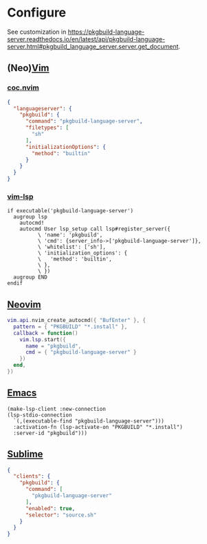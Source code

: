 # Configure

See customization in
<https://pkgbuild-language-server.readthedocs.io/en/latest/api/pkgbuild-language-server.html#pkgbuild_language_server.server.get_document>.

## (Neo)[Vim](https://www.vim.org)

### [coc.nvim](https://github.com/neoclide/coc.nvim)

```json
{
  "languageserver": {
    "pkgbuild": {
      "command": "pkgbuild-language-server",
      "filetypes": [
        "sh"
      ],
      "initializationOptions": {
        "method": "builtin"
      }
    }
  }
}
```

### [vim-lsp](https://github.com/prabirshrestha/vim-lsp)

```vim
if executable('pkgbuild-language-server')
  augroup lsp
    autocmd!
    autocmd User lsp_setup call lsp#register_server({
          \ 'name': 'pkgbuild',
          \ 'cmd': {server_info->['pkgbuild-language-server']},
          \ 'whitelist': ['sh'],
          \ 'initialization_options': {
          \   'method': 'builtin',
          \ },
          \ })
  augroup END
endif
```

## [Neovim](https://neovim.io)

```lua
vim.api.nvim_create_autocmd({ "BufEnter" }, {
  pattern = { "PKGBUILD" "*.install" },
  callback = function()
    vim.lsp.start({
      name = "pkgbuild",
      cmd = { "pkgbuild-language-server" }
    })
  end,
})
```

## [Emacs](https://www.gnu.org/software/emacs)

```elisp
(make-lsp-client :new-connection
(lsp-stdio-connection
  `(,(executable-find "pkgbuild-language-server")))
  :activation-fn (lsp-activate-on "PKGBUILD" "*.install")
  :server-id "pkgbuild")))
```

## [Sublime](https://www.sublimetext.com)

```json
{
  "clients": {
    "pkgbuild": {
      "command": [
        "pkgbuild-language-server"
      ],
      "enabled": true,
      "selector": "source.sh"
    }
  }
}
```
